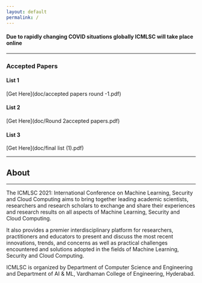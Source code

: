 ```yaml
---
layout: default
permalink: /
---
```

#### Due to rapidly changing COVID situations globally ICMLSC will take place online
---
### Accepted Papers
#### List 1

[Get Here](doc/accepted papers round -1.pdf)

#### List 2

[Get Here](doc/Round 2accepted papers.pdf) 

#### List 3

[Get Here](doc/final list (1).pdf)

---
## About
---
The ICMLSC 2021: International Conference on Machine Learning, Security and Cloud Computing aims to bring together leading academic scientists, researchers and research scholars to exchange and share their experiences and research results on all aspects of Machine Learning, Security and Cloud Computing.

It also provides a premier interdisciplinary platform for researchers, practitioners and educators to present and discuss the most recent innovations, trends, and concerns as well as practical challenges encountered and solutions adopted in the fields of Machine Learning, Security and Cloud Computing.

ICMLSC is organized by Department of Computer Science and Engineering and Department of AI & ML, Vardhaman College of Engineering, Hyderabad.
